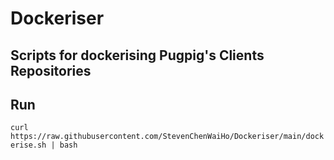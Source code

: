 # Dockeriser
## Scripts for dockerising Pugpig's Clients Repositories

## Run
`curl https://raw.githubusercontent.com/StevenChenWaiHo/Dockeriser/main/dockerise.sh | bash`
